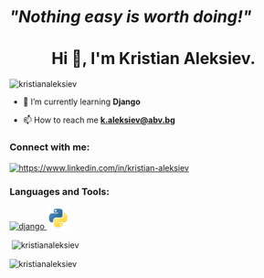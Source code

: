 
<h1><em> "Nothing easy is worth doing!" </em></h1>
<h1 align="center">Hi 👋, I'm Kristian Aleksiev.</h1>
<p align="left"> <img src="https://komarev.com/ghpvc/?username=kristianaleksiev&label=Profile%20views&color=0e75b6&style=flat" alt="kristianaleksiev" /> </p>

- 🌱 I’m currently learning **Django**

- 📫 How to reach me **k.aleksiev@abv.bg**

<h3 align="left">Connect with me:</h3>
<p align="left">
<a href="https://linkedin.com/in/https://www.linkedin.com/in/kristian-aleksiev" target="blank"><img align="center" src="https://raw.githubusercontent.com/rahuldkjain/github-profile-readme-generator/master/src/images/icons/Social/linked-in-alt.svg" alt="https://www.linkedin.com/in/kristian-aleksiev" height="30" width="40" /></a>
</p>

<h3 align="left">Languages and Tools:</h3>
<p align="left"> <a href="https://www.djangoproject.com/" target="_blank" rel="noreferrer"> <img src="https://cdn.worldvectorlogo.com/logos/django.svg" alt="django" width="40" height="40"/> </a> <a href="https://www.python.org" target="_blank" rel="noreferrer"> <img src="https://raw.githubusercontent.com/devicons/devicon/master/icons/python/python-original.svg" alt="python" width="40" height="40"/> </a> </p>

<p>&nbsp;<img align="center" src="https://github-readme-stats.vercel.app/api?username=kristianaleksiev&show_icons=true&locale=en" alt="kristianaleksiev" /></p>

<p><img align="center" src="https://github-readme-streak-stats.herokuapp.com/?user=kristianaleksiev&" alt="kristianaleksiev" /></p>
